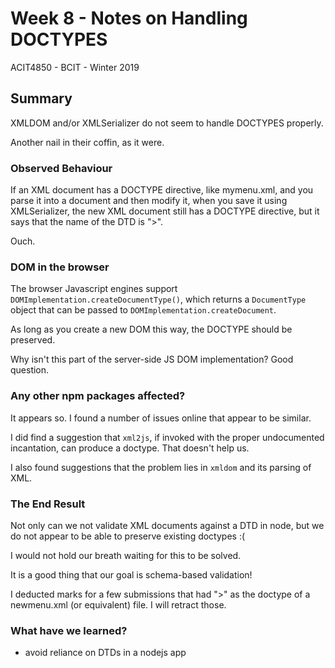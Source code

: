 # Week 8 - Notes on Handling DOCTYPES
ACIT4850 - BCIT - Winter 2019

## Summary

XMLDOM and/or XMLSerializer do not seem to handle DOCTYPES properly.

Another nail in their coffin, as it were.

### Observed Behaviour

If an XML document has a DOCTYPE directive, like mymenu.xml,
and you parse it into a document and then modify it,
when you save it using XMLSerializer, the new XML
document still has a DOCTYPE directive, but it says that
the name of the DTD is ">".

Ouch.

### DOM in the browser

The browser Javascript engines support `DOMImplementation.createDocumentType()`,
which returns a `DocumentType` object that can be passed to
`DOMImplementation.createDocument`.

As long as you create a new DOM this way, the DOCTYPE should be preserved.

Why isn't this part of the server-side JS DOM implementation?
Good question.

### Any other npm packages affected?

It appears so. I found a number of issues online that appear to be similar.

I did find a suggestion that `xml2js`, if invoked with the proper
undocumented incantation, can produce a doctype.
That doesn't help us.

I also found suggestions that the problem lies in `xmldom` and its parsing of
XML.

### The End Result

Not only can we not validate XML documents against a DTD in node, but
we do not appear to be able to preserve existing doctypes :(

I would not hold our breath waiting for this to be solved.

It is a good thing that our goal is schema-based validation!

I deducted marks for a few submissions that had ">" as the doctype
of a newmenu.xml (or equivalent) file. I will retract those.

### What have we learned?

- avoid reliance on DTDs in a nodejs app

